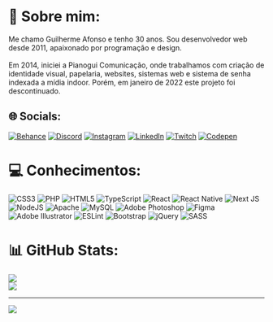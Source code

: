 # 💫 Sobre mim:
Me chamo Guilherme Afonso e tenho 30 anos. Sou desenvolvedor web desde 2011, apaixonado por programação e design.<br><br>Em 2014, iniciei a Pianogui Comunicação, onde trabalhamos com criação de identidade visual, papelaria, websites, sistemas web e sistema de senha indexada a mídia indoor. Porém, em janeiro de 2022 este projeto foi descontinuado.


## 🌐 Socials:
[![Behance](https://img.shields.io/badge/Behance-1769ff?logo=behance&logoColor=white)](https://behance.net/guilhermeafonso) [![Discord](https://img.shields.io/badge/Discord-%237289DA.svg?logo=discord&logoColor=white)](https://discord.gg/Oleg#11489) [![Instagram](https://img.shields.io/badge/Instagram-%23E4405F.svg?logo=Instagram&logoColor=white)](https://instagram.com/guilherme.afonso) [![LinkedIn](https://img.shields.io/badge/LinkedIn-%230077B5.svg?logo=linkedin&logoColor=white)](https://linkedin.com/in/guilhermeafonsodev) [![Twitch](https://img.shields.io/badge/Twitch-%239146FF.svg?logo=Twitch&logoColor=white)](https://twitch.tv/olegnoir) [![Codepen](https://img.shields.io/badge/Codepen-000000?style=for-the-badge&logo=codepen&logoColor=white)](https://codepen.io/guilhermeafonso) 

# 💻 Conhecimentos:
![CSS3](https://img.shields.io/badge/css3-%231572B6.svg?style=flat&logo=css3&logoColor=white) ![PHP](https://img.shields.io/badge/php-%23777BB4.svg?style=flat&logo=php&logoColor=white) ![HTML5](https://img.shields.io/badge/html5-%23E34F26.svg?style=flat&logo=html5&logoColor=white) ![TypeScript](https://img.shields.io/badge/typescript-%23007ACC.svg?style=flat&logo=typescript&logoColor=white) ![React](https://img.shields.io/badge/react-%2320232a.svg?style=flat&logo=react&logoColor=%2361DAFB) ![React Native](https://img.shields.io/badge/react_native-%2320232a.svg?style=flat&logo=react&logoColor=%2361DAFB) ![Next JS](https://img.shields.io/badge/Next-black?style=flat&logo=next.js&logoColor=white) ![NodeJS](https://img.shields.io/badge/node.js-6DA55F?style=flat&logo=node.js&logoColor=white) ![Apache](https://img.shields.io/badge/apache-%23D42029.svg?style=flat&logo=apache&logoColor=white) ![MySQL](https://img.shields.io/badge/mysql-%2300f.svg?style=flat&logo=mysql&logoColor=white) ![Adobe Photoshop](https://img.shields.io/badge/adobephotoshop-%2331A8FF.svg?style=flat&logo=adobephotoshop&logoColor=white) 	![Figma](https://img.shields.io/badge/figma-%23F24E1E.svg?style=flat&logo=figma&logoColor=white) ![Adobe Illustrator](https://img.shields.io/badge/adobeillustrator-%23FF9A00.svg?style=flat&logo=adobeillustrator&logoColor=white) ![ESLint](https://img.shields.io/badge/ESLint-4B3263?style=flat&logo=eslint&logoColor=white) ![Bootstrap](https://img.shields.io/badge/bootstrap-%23563D7C.svg?style=flat&logo=bootstrap&logoColor=white) ![jQuery](https://img.shields.io/badge/jquery-%230769AD.svg?style=flat&logo=jquery&logoColor=white) ![SASS](https://img.shields.io/badge/SASS-hotpink.svg?style=flat&logo=SASS&logoColor=white)

# 📊 GitHub Stats:
![](https://github-readme-stats.vercel.app/api?username=guilhermeafonsodev&theme=react&hide_border=true&include_all_commits=true&count_private=true)<br/>
![](https://github-readme-streak-stats.herokuapp.com/?user=guilhermeafonsodev&theme=react&hide_border=true)<br/>
<!--![](https://github-readme-stats.vercel.app/api/top-langs/?username=guilhermeafonsodev&theme=react&hide_border=true&include_all_commits=true&count_private=true&layout=compact) -->

---
[![](https://visitcount.itsvg.in/api?id=guilhermeafonsodev&icon=2&color=6)](https://visitcount.itsvg.in)

<!-- Proudly created with GPRM ( https://gprm.itsvg.in ) -->
